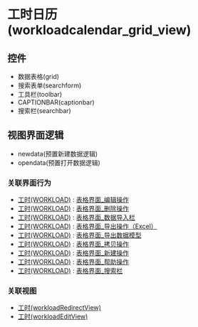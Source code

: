# 工时日历(workloadcalendar_grid_view)  <!-- {docsify-ignore-all} -->




<el-skeleton style="width:60%">
	<template #template>
		<div style="padding-bottom: 5px;">
			<div style="height:40px;display: flex;align-items: center;justify-content: space-between;">
				<el-tooltip content="页面标题">
					<el-skeleton-item variant="text" style="height:40px;"></el-skeleton-item>
				</el-tooltip>
				<el-tooltip content="搜索栏">
				    <el-skeleton-item variant="text" style="margin-left: 10px;height:40px;width:300px;"></el-skeleton-item>
				</el-tooltip>
				<el-skeleton style="width:250px;">
					<template #template>
						<el-tooltip content="工具栏">
							<div style="display: flex;align-items: center;justify-content:end">
								<el-skeleton-item variant="text" style="margin-left: 10px;height:40px;width:80px"></el-skeleton-item>
								<el-skeleton-item variant="text" style="margin-left: 10px;height:40px;width:80px"></el-skeleton-item>
								<el-skeleton-item variant="text" style="margin-left: 10px;height:40px;width:80px"></el-skeleton-item>
							</div>
						</el-tooltip>
					</template>
				</el-skeleton>
			</div>
		</div>
		<el-tooltip content="数据表格">
			<el-skeleton-item variant="p" style="height:300px"></el-skeleton-item>
		</el-tooltip>
	</template>
</el-skeleton>


## 控件
  * 数据表格(grid)
  * 搜索表单(searchform)
  * 工具栏(toolbar)
  * CAPTIONBAR(captionbar)
  * 搜索栏(searchbar)

## 视图界面逻辑
  * newdata(预置新建数据逻辑)
  * opendata(预置打开数据逻辑)


### 关联界面行为
  * [工时(WORKLOAD)](module/Base/Workload) : [表格界面_编辑操作](module/Base/Workload#界面行为)
  * [工时(WORKLOAD)](module/Base/Workload) : [表格界面_删除操作](module/Base/Workload#界面行为)
  * [工时(WORKLOAD)](module/Base/Workload) : [表格界面_数据导入栏](module/Base/Workload#界面行为)
  * [工时(WORKLOAD)](module/Base/Workload) : [表格界面_导出操作（Excel）](module/Base/Workload#界面行为)
  * [工时(WORKLOAD)](module/Base/Workload) : [表格界面_导出数据模型](module/Base/Workload#界面行为)
  * [工时(WORKLOAD)](module/Base/Workload) : [表格界面_拷贝操作](module/Base/Workload#界面行为)
  * [工时(WORKLOAD)](module/Base/Workload) : [表格界面_新建操作](module/Base/Workload#界面行为)
  * [工时(WORKLOAD)](module/Base/Workload) : [表格界面_帮助操作](module/Base/Workload#界面行为)
  * [工时(WORKLOAD)](module/Base/Workload) : [表格界面_搜索栏](module/Base/Workload#界面行为)

### 关联视图
  * [工时(workloadRedirectView)](app/view/workloadRedirectView)
  * [工时(workloadEditView)](app/view/workloadEditView)

<script>
 const { createApp } = Vue
  createApp({
    data() {
      return {
        message: '!'
      }
    }
  }).use(ElementPlus).mount('#app')
</script>